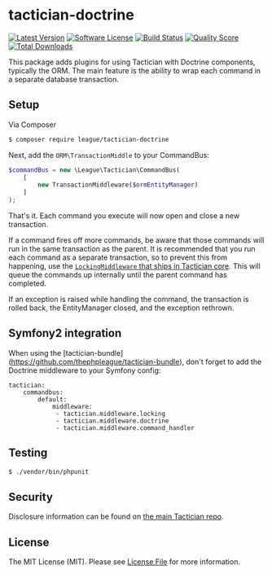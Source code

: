 # tactician-doctrine

[![Latest Version](https://img.shields.io/github/release/thephpleague/tactician-doctrine.svg?style=flat-square)](https://github.com/thephpleague/tactician-doctrine/releases)
[![Software License](https://img.shields.io/badge/license-MIT-brightgreen.svg?style=flat-square)](LICENSE.md)
[![Build Status](https://img.shields.io/travis/thephpleague/tactician-doctrine/master.svg?style=flat-square)](https://travis-ci.org/thephpleague/tactician-doctrine)
[![Quality Score](https://img.shields.io/scrutinizer/g/thephpleague/tactician-doctrine.svg?style=flat-square)](https://scrutinizer-ci.com/g/thephpleague/tactician-doctrine)
[![Total Downloads](https://img.shields.io/packagist/dt/league/tactician-doctrine.svg?style=flat-square)](https://packagist.org/packages/league/tactician-doctrine)

This package adds plugins for using Tactician with Doctrine components, typically the ORM. The main feature is the ability to wrap each command in a separate database transaction.

## Setup

Via Composer

``` bash
$ composer require league/tactician-doctrine
```

Next, add the `ORM\TransactionMiddle` to your CommandBus:

``` php
$commandBus = new \League\Tactician\CommandBus(
    [
        new TransactionMiddleware($ormEntityManager)
    ]
);
```

That's it. Each command you execute will now open and close a new transaction. 

If a command fires off more commands, be aware that those commands will run in the same transaction as the parent. It is recommended that you run each command as a separate transaction, so to prevent this from happening, use the [`LockingMiddleware` that ships in Tactician core](http://tactician.thephpleague.com/plugins/locking-middleware/). This will queue the commands up internally until the parent command has completed.

If an exception is raised while handling the command, the transaction is rolled back, the EntityManager closed, and the exception rethrown.

## Symfony2 integration
When using the [tactician-bundle] (https://github.com/thephpleague/tactician-bundle), don't forget to add the Doctrine middleware to your Symfony config:

```
tactician:
    commandbus:
        default:
            middleware:
             - tactician.middleware.locking
             - tactician.middleware.doctrine
             - tactician.middleware.command_handler
```

## Testing

``` bash
$ ./vendor/bin/phpunit
```

## Security
Disclosure information can be found on [the main Tactician repo](https://github.com/thephpleague/tactician#security).

## License

The MIT License (MIT). Please see [License File](LICENSE.md) for more information.
